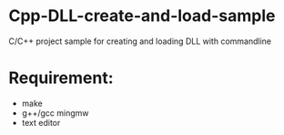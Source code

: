# Cpp-DLL-create-and-load-sample
C/C++ project sample for creating and loading DLL with commandline

# Requirement:
- make
- g++/gcc mingmw
- text editor
